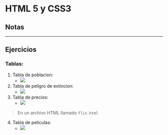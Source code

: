 # HTML 5 y CSS3
## Notas
--- 
## Ejercicios

### Tablas:
1. Tabla de poblacion:
    - ![](https://i.ibb.co/93n370f4/Screenshot-2025-07-11-at-11-37-25-AM.png)
2. Tabla de peligro de extincion:
    - ![](https://i.ibb.co/27PZRGBr/Screenshot-2025-07-11-at-11-37-47-AM.png)
3. Tabla de precios:
    - ![](https://i.ibb.co/5xJFxVhH/Screenshot-2025-07-11-at-11-38-06-AM.png)
> En un archivo HTML llamado `flix.html`
4. Tabla de peliculas:
    - ![](https://i.ibb.co/PZ0FpvZv/Screenshot-2025-07-11-at-12-21-42-PM.png)